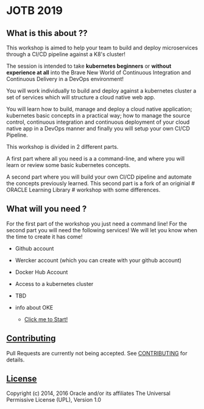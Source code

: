 # JOTB 2019
## What is this about ??

This workshop is aimed to help your team to build and deploy microservices through a CI/CD pipeline against a K8's cluster!

The session is intended to take **kubernetes beginners** or **without experience at all** into the Brave New World of Continuous Integration and Continuous Delivery in a DevOps environment!

You will work individually to build and deploy against a kubernetes cluster a set of services which will structure a cloud native web app.

You will learn how to build, manage and deploy a cloud native application; kubernetes basic concepts in a practical way; how to manage the source control, continuous integration and continuous deployment of your cloud native app in a DevOps manner and finally you will setup your own CI/CD Pipeline.

This workshop is divided in 2 different parts.

A first part where all you need is a a command-line, and where you will learn or review some basic kubernetes concepts.

A second part where you will build your own CI/CD pipeline and automate the concepts previously learned. This second part is a fork of an originial # ORACLE Learning Library # workshop with some differences. 

## What will you need ?

For the first part of the workshop you just need a command line!
For the second part you will need the following services! We will let you know when the time to create it has come!

- Github account
- Wercker account (which you can create with your github account)
- Docker Hub Account
- Access to a kubernetes cluster

- TBD
- info about OKE

  - [Click me to Start!](workshops/container-native-development/Intro.md)
   
## [Contributing](CONTRIBUTING.md)
Pull Requests are currently not being accepted. See [CONTRIBUTING](CONTRIBUTING.md) for details.

## [License](LICENSE.md)
Copyright (c) 2014, 2016 Oracle and/or its affiliates
The Universal Permissive License (UPL), Version 1.0
